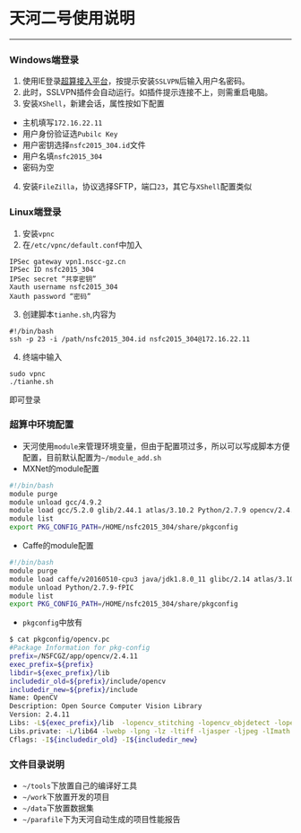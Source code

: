 # 天河二号使用说明 #
-----------------
### Windows端登录

1. 使用IE登录[超算接入平台](https://vpn2.nscc-gz.cn:6443)，按提示安装`SSLVPN`后输入用户名密码。
2. 此时，SSLVPN插件会自动运行。如插件提示连接不上，则需重启电脑。 
3. 安装`XShell`，新建会话，属性按如下配置
 - 主机填写`172.16.22.11`
 - 用户身份验证选`Pubilc Key`
 - 用户密钥选择`nsfc2015_304.id`文件
 - 用户名填`nsfc2015_304`
 - 密码为空 

4. 安装`FileZilla`，协议选择SFTP，端口`23`，其它与`XShell`配置类似

### Linux端登录
1. 安装`vpnc`
2. 在`/etc/vpnc/default.conf`中加入
```
IPSec gateway vpn1.nscc-gz.cn
IPSec ID nsfc2015_304
IPSec secret “共享密钥”
Xauth username nsfc2015_304
Xauth password “密码”
```

3. 创建脚本`tianhe.sh`,内容为
```
#!/bin/bash
ssh -p 23 -i /path/nsfc2015_304.id nsfc2015_304@172.16.22.11
```
4. 终端中输入
```
sudo vpnc
./tianhe.sh
``` 
即可登录

### 超算中环境配置
- 天河使用`module`来管理环境变量，但由于配置项过多，所以可以写成脚本方便配置，目前默认配置为`~/module_add.sh`
- MXNet的module配置
```Bash
#!/bin/bash
module purge
module unload gcc/4.9.2
module load gcc/5.2.0 glib/2.44.1 atlas/3.10.2 Python/2.7.9 opencv/2.4.11 gmp/4.3.2 mpc/0.8.1 MPFR/2.4.2 ffmpeg/0.11.1 atlas/3.10.2 atk/2.16.0 pango/1.37.0 pixman/0.32.6 libgphoto2/2.5.8 intel-compilers/15.0.1 cairo/1.14.2 intel-compilers/mkl-15 freetype/2.6 ffmpeg/0.11.1
module list
export PKG_CONFIG_PATH=/HOME/nsfc2015_304/share/pkgconfig
```
- Caffe的module配置
```Bash
#!/bin/bash
module purge
module load caffe/v20160510-cpu3 java/jdk1.8.0_11 glibc/2.14 atlas/3.10.2 Python/2.7.9 gmp/4.3.2 mpc/0.8.1 MPFR/2.4.2 ffmpeg/0.11.1 MPI/Gnu/MPICH/3.1-4.9.2
module unload Python/2.7.9-fPIC 
module list
export PKG_CONFIG_PATH=/HOME/nsfc2015_304/share/pkgconfig
```
- `pkgconfig`中放有
```Bash
$ cat pkgconfig/opencv.pc 
#Package Information for pkg-config
prefix=/NSFCGZ/app/opencv/2.4.11
exec_prefix=${prefix}
libdir=${exec_prefix}/lib
includedir_old=${prefix}/include/opencv
includedir_new=${prefix}/include
Name: OpenCV
Description: Open Source Computer Vision Library
Version: 2.4.11
Libs: -L${exec_prefix}/lib  -lopencv_stitching -lopencv_objdetect -lopencv_superres -lopencv_videostab -lopencv_calib3d -lopencv_features2d -lopencv_highgui -lopencv_video -lopencv_photo -lopencv_ml -lopencv_imgproc -lopencv_flann -lopencv_core
Libs.private: -L/lib64 -lwebp -lpng -lz -ltiff -ljasper -ljpeg -lImath -lIlmImf -lIex -lHalf -lIlmThread -lgtk-3 -lgdk-3 -lpangocairo-1.0 -lpango-1.0 -latk-1.0 -lcairo-gobject -lcairo -lgdk_pixbuf-2.0 -lgio-2.0 -lgthread-2.0 -lgstvideo-1.0 -lgstapp-1.0 -lgstbase-1.0 -lgstriff-1.0 -lgstpbutils-1.0 -lgstreamer-1.0 -lgobject-2.0 -lglib-2.0 -ldc1394 -lv4l1 -lv4l2 -lavcodec -lavformat -lavutil -lswscale -lavresample -lgphoto2 -lgphoto2_port -lexif -lbz2 -ldl -lm -lpthread -lrt
Cflags: -I${includedir_old} -I${includedir_new}
```

### 文件目录说明
- `~/tools`下放置自己的编译好工具
- `~/work`下放置开发的项目
- `~/data`下放置数据集
- `~/parafile`下为天河自动生成的项目性能报告